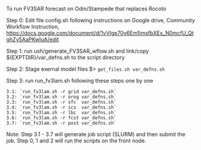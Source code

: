 To run FV3SAR forecast on Odin/Stampede that replaces Rocoto

Step 0: Edit file config.sh following instructions on Google drive, Community Workflow Instruction,
        https://docs.google.com/document/d/1vVIge70v6Em1imsfbXEx_N0mcfU_QtghZy5AaPKwIuA/edit

Step 1: run ush/generate_FV3SAR_wflow.sh
        and link/copy ${EXPTDIR}/var_defns.sh to the script directory

Step 2: Stage exernal model files
        $> `get_files.sh var_defns.sh`

Step 3: run run_fv3lam.sh following these steps one by one

    3.1: `run_fv3lam.sh -r grid var_defns.sh`
    3.2: `run_fv3lam.sh -r orog var_defns.sh`
    3.3: `run_fv3lam.sh -r sfc  var_defns.sh`
    3.4: `run_fv3lam.sh -r ics  var_defns.sh`
    3.5: `run_fv3lam.sh -r lbc  var_defns.sh`
    3.6: `run_fv3lam.sh -r fcst var_defns.sh`
    3.7: `run_fv3lam.sh -r post var_defns.sh`

Note: Step 3.1 - 3.7 will generate job script (SLURM) and then submit the job.
      Step 0, 1 and 2 will run the scripts on the front node.
